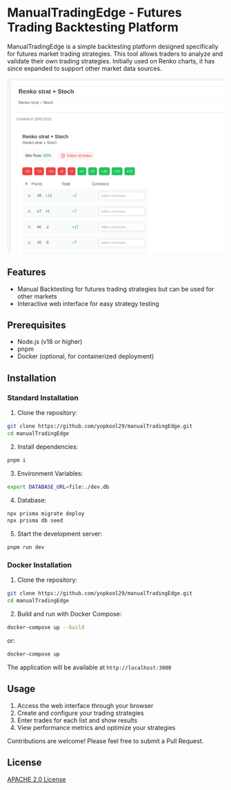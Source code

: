 # ManualTradingEdge - Futures Trading Backtesting Platform

ManualTradingEdge is a simple backtesting platform designed specifically for futures market trading strategies. This tool allows traders to analyze and validate their own trading strategies. Initially used on Renko charts, it has since expanded to support other market data sources.

![Alt text](screenshots/1.png?raw=true "screenshot 1")

## Features

- Manual Backtesting for futures trading strategies but can be used for other markets
- Interactive web interface for easy strategy testing

## Prerequisites

- Node.js (v18 or higher)
- pnpm
- Docker (optional, for containerized deployment)

## Installation

### Standard Installation

1. Clone the repository:
```bash
git clone https://github.com/yopkool29/manualTradingEdge.git
cd manualTradingEdge
```

2. Install dependencies:
```bash
pnpm i
```

3. Environment Variables:
```bash
export DATABASE_URL=file:./dev.db
```

4. Database:
```bash
npx prisma migrate deploy
npx prisma db seed
```

5. Start the development server:
```bash
pnpm run dev
```

### Docker Installation

1. Clone the repository:
```bash
git clone https://github.com/yopkool29/manualTradingEdge.git
cd manualTradingEdge
```

2. Build and run with Docker Compose:
```bash
docker-compose up --build
```

or:

```bash
docker-compose up
```

The application will be available at `http://localhost:3000`

## Usage

1. Access the web interface through your browser
2. Create and configure your trading strategies
3. Enter trades for each list and show results
4. View performance metrics and optimize your strategies

Contributions are welcome! Please feel free to submit a Pull Request.

## License

[APACHE 2.0 License](LICENSE)
